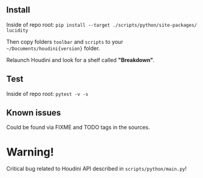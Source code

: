 ## Install
Inside of repo root: ```pip install --target ./scripts/python/site-packages/ lucidity```

Then copy folders `toolbar` and `scripts` to your `~/Documents/houdini{version}` folder.

Relaunch Houdini and look for a shelf called **"Breakdown"**.

## Test
Inside of repo root: ```pytest -v -s```

## Known issues
Could be found via FIXME and TODO tags in the sources.

# Warning!
Critical bug related to Houdini API described in `scripts/python/main.py`!
